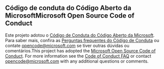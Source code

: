 ## <a name="microsoft-open-source-code-of-conduct"></a><span data-ttu-id="d5c97-101">Código de conduta do Código Aberto da Microsoft</span><span class="sxs-lookup"><span data-stu-id="d5c97-101">Microsoft Open Source Code of Conduct</span></span>
<span data-ttu-id="d5c97-p101">Este projeto adotou o [Código de Conduta do Código Aberto da Microsoft](https://opensource.microsoft.com/codeofconduct/). Para saber mais, confira as [Perguntas frequentes do Código de Conduta](https://opensource.microsoft.com/codeofconduct/faq/) ou contate [opencode@microsoft.com](mailto:opencode@microsoft.com) se tiver outras dúvidas ou comentários.</span><span class="sxs-lookup"><span data-stu-id="d5c97-p101">This project has adopted the [Microsoft Open Source Code of Conduct](https://opensource.microsoft.com/codeofconduct/). For more information see the [Code of Conduct FAQ](https://opensource.microsoft.com/codeofconduct/faq/) or contact [opencode@microsoft.com](mailto:opencode@microsoft.com) with any additional questions or comments.</span></span>